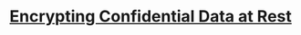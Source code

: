 # [Encrypting Confidential Data at Rest](https://kubernetes.io/docs/tasks/administer-cluster/encrypt-data/)
